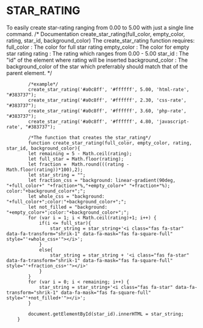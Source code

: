 # STAR_RATING
To easily create star-rating ranging from 0.00 to 5.00 with just a single line command. 
/* Documentation
				create_star_rating(full_color, empty_color, rating, star_id, background_color)
				The create_star_rating function requires:
				full_color        :  The color for full star rating
				empty_color       :  The color for empty star rating
				rating            :  The rating which ranges from 0.00 - 5.00
				star_id           :  The "id" of the element where rating will be inserted 
				background_color  :  The background_color of the star which preferrably should match that of the parent element.
			*/

			/*example*/
			create_star_rating('#a0c8ff', '#ffffff', 5.00, 'html-rate', "#383737");
			create_star_rating('#a0c8ff', '#ffffff', 2.30, 'css-rate', "#383737");
			create_star_rating('#a0c8ff', '#ffffff', 3.60, 'php-rate', "#383737");
			create_star_rating('#a0c8ff', '#ffffff', 4.80, 'javascript-rate', "#383737");

			/*The function that creates the star_rating*/
			function create_star_rating(full_color, empty_color, rating, star_id, background_color){
			let remaining = 5 - Math.ceil(rating);
			let full_star = Math.floor(rating);
			let fraction =  Math.round(((rating - Math.floor(rating))*100),2);
			let star_string = "";
			let fraction_css = "background: linear-gradient(90deg, "+full_color+" "+fraction+"%,"+empty_color+" "+fraction+"%); color:"+background_color+";";
			let whole_css = "background: "+full_color+";color:"+background_color+";";
			let not_filled = "background: "+empty_color+";color:"+background_color+";"; 
			for (var i = 1; i < Math.ceil(rating)+1; i++) {
				if(i <= full_star){
					star_string = star_string+'<i class="fas fa-star" data-fa-transform="shrik-1" data-fa-mask="fas fa-square-full" style="'+whole_css+'"></i>'; 
				}
				else{
					star_string = star_string + '<i class="fas fa-star" data-fa-transform="shrik-1" data-fa-mask="fas fa-square-full" style="'+fraction_css+'"></i>'
				}
			}
			for (var i = 0; i < remaining; i++) {
				star_string = star_string+'<i class="fas fa-star" data-fa-transform="shrik-1" data-fa-mask="fas fa-square-full" style="'+not_filled+'"></i>'; 
			}

			document.getElementById(star_id).innerHTML = star_string;
		}
		
